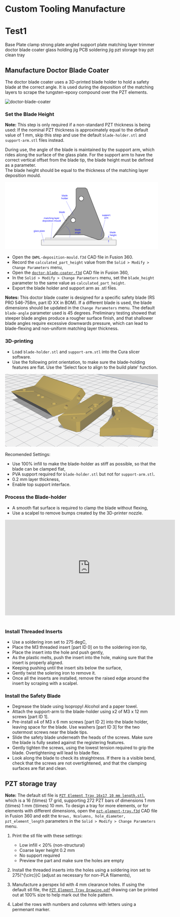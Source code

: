 # Custom Tooling Manufacture

# Test1

Base Plate
clamp
strong plate
angled support plate
matching layer trimmer
doctor blade coater
glass holding jig
PCB soldering jig
pzt storage tray
pzt clean tray

## Manufacture Doctor Blade Coater
The doctor blade coater uses a 3D-printed blade holder to hold a safety blade at the correct angle. It is used during the deposition of the matching layers to scrape the tungsten-epoxy compound over the PZT elements.

![doctor-blade-coater](img/matching-layer-deposition/doctor-blade-coater/doctor-blade-coater.svg)

### Set the Blade Height
**Note:** This step is only required if a non-standard PZT thickness is being used: If the nominal PZT thickness is approximately equal to the default value of 1 mm, skip this step and use the default `blade-holder.stl` and `support-arm.stl` files instead.

During use, the angle of the blade is maintained by the support arm, which rides along the surface of the glass plate. For the support arm to have the correct vertical offset from the blade tip, the blade height must be defined as a parameter.  
The blade height should be equal to the thickness of the matching layer deposition mould.  

![doctor-blade-coater-blade-height](img\matching-layer-deposition\doctor-blade-coater\doctor-blade-coater-blade-height.svg)

* Open the `QWML-deposition-mould.f3d` CAD file in Fusion 360.
* Record the `calculated_part_height` value from the `Solid > Modify > Change Parameters` menu,
* Open the [`doctor-blade-coater.f3d`](https://github.com/morganjroberts/open-UST/blob/main/hardware-distribution/doctor-blade-coater/`doctor-blade-coater.f3d`) CAD file in Fusion 360,
* In the `Solid > Modify > Change Parameters` menu, set the `blade_height` parameter to the same value as `calculated_part_height`.
* Export the blade holder and support arm as .stl files.

**Notes:** This doctor blade coater is designed for a specific safety blade (RS PRO 546-758m, part ID XX in BOM). If a different blade is used, the blade dimensions should be updated in the `Change Parameters` menu. The default `blade-angle` parameter used is 45 degrees. Preliminary testing showed that steeper blade angles produce a rougher surface finish, and that shallower blade angles require excessive downwards pressure, which can lead to blade-flexing and non-uniform matching layer thickness.

### 3D-printing

* Load `blade-holder.stl` and `support-arm.stl` into the Cura slicer software.
* Use the following print orientation, to make sure the blade-holding features are flat. Use the 'Select face to align to the build plate' function.

![doctor_blade_coater_print_orientation](img/matching-layer-deposition/doctor-blade-coater/doctor-blade-print-orientation.png)

Recomended Settings:

* Use 100% infill to make the blade-holder as stiff as possible, so that the blade can be clamped flat,
* PVA support required for `blade-holder.stl` but not for `support-arm.stl`.
* 0.2 mm layer thickness,
* Enable top support interface.

### Process the Blade-holder

* A smooth flat surface is required to clamp the blade without flexing,
* Use a scalpel to remove bumps created by the 3D-printer nozzle. 

<div align="center">    
    <iframe width="560" height="315" src="https://www.youtube.com/embed/OjL9OB76LAg" title="YouTube video player" frameborder="0" allow="accelerometer; autoplay; clipboard-write; encrypted-media; gyroscope; picture-in-picture" allowfullscreen></iframe>
</div>
<br/>


### Install Threaded Inserts

* Use a soldering iron set to 275 degC,
* Place the M3 threaded insert [part ID 0] on to the soldering iron tip,
* Place the insert into the hole and push gently,
* As the plastic melts, push the insert into the hole, making sure that the insert is properly aligned.
* Keeping pushing until the insert sits below the surface,
* Gently twist the solering iron to remove it.
* Once all the inserts are installed, remove the raised edge around the insert by scraping with a scalpel.

### Install the Safety Blade

* Degrease the blade using Isopropyl Alcohol and a paper towel.
* Attach the support-arm to the blade-holder using x2 of M3 x 12 mm screws [part ID 1].
* Pre-install x4 of M3 x 6 mm screws [part ID 2] into the blade holder, leaving space for the blade. Use washers [part ID 3] for the two outermost screws near the blade tips.
* Slide the safety blade underneath the heads of the screws. Make sure the blade is fully seated against the registering features.
* Gently tighten the screws, using the lowest tension required to grip the blade. Overtightening will lead to blade flex.
* Look along the blade to check its straightness. If there is a visible bend, check that the screws are not overtightened, and that the clamping surfaces are flat and clean.



## PZT storage tray

**Note:** The default stl file is [`PZT Element Tray 16x17 10 mm length.stl`](https://github.com/morganjroberts/open-UST/blob/main/hardware-distribution/pzt-element-tray/PZT%20Element%20Tray%2016x17%2010%20mm%20length.stl), which is a 16 \(\times\) 17 grid, supporting 272 PZT bars of dimensions 1 mm \(\times\) 1 mm \(\times\) 10 mm. To design a tray for more elements, or for elements with different dimensions, open the [`pzt-element-tray.f3d`](https://github.com/morganjroberts/open-UST/blob/main/hardware-distribution/pzt-element-tray/pzt-element-tray.f3d) CAD file in Fusion 360 and edit the `Nrows, Ncolumns, hole_diameter, pzt_element_length` parameters in the `Solid > Modify > Change Parameters` menu.

1. Print the stl file with these settings:
    * Low infill < 20% (non-structural)
    * Coarse layer height 0.2 mm
    * No support required
    * Preview the part and make sure the holes are empty

2. Install the threaded inserts into the holes using a soldering iron set to 275\(^{\circ}\)C (adjust as necessary for non-PLA filaments),
3. Manufacture a perspex lid with 4 mm clearance holes. If using the default stl file, the [`PZT Element Tray Drawing.pdf`](https://github.com/morganjroberts/open-UST/blob/main/hardware-distribution/pzt-element-tray/PZT%20Element%20Tray%20Drawing.pdf) drawing can be printed out at 100% size to help mark out the hole pattern.
4. Label the rows with numbers and columns with letters using a permenant marker.